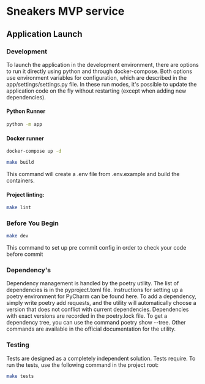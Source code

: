 # Sneakers MVP service 

## Application Launch

### Development

To launch the application in the development environment,
there are options to run it directly using python and through 
docker-compose. Both options use environment variables for configuration, 
which are described in the app/settings/settings.py file. 
In these run modes, it's possible to update the application code on the fly without restarting 
(except when adding new dependencies).


#### Python Runner

```bash
python -m app
```

#### Docker runner

```bash
docker-compose up -d
```

```bash
make build
```
This command will create a .env file from .env.example and build the containers.

#### Project linting:

```bash
make lint
```


### Before You Begin


```bash
make dev
```

This command to set up pre commit config in order to check your code before commit 

### Dependency's

Dependency management is handled by the poetry utility. 
The list of dependencies is in the pyproject.toml file. 
Instructions for setting up a poetry environment for PyCharm can be found here.
To add a dependency, simply write poetry add requests,
and the utility will automatically choose a version that does not conflict with current dependencies. 
Dependencies with exact versions are recorded in the poetry.lock file. To get a dependency tree, you can use the command poetry show --tree. 
Other commands are available in the official documentation for the utility.


### Testing 

Tests are designed as a completely independent solution. Tests require. 
To run the tests, use the following command in the project root:

```bash
make tests
```

